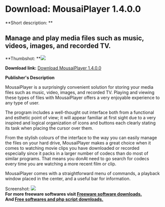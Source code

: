 # Download: MousaiPlayer 1.4.0.0

**Short description: **

## Manage and play media files such as music, videos, images, and recorded TV.

  
**Thumbshot: **![](http://www.freewarefiles.com/screenshot/mousaiplyr_md.jpg)   
  
**Download link:** [Download MousaiPlayer 1.4.0.0](http://freesoftwares.boysofts.com/MousaiPlayer_program_59777.html)  
  

**Publisher's Description**  
  

MousaiPlayer is a surprisingly convenient solution for storing your media
files such as music, video, images, and recorded TV. Playing and viewing these
types of files with MousaiPlayer offers a very enjoyable experience to any
type of user.

The program includes a well-thought out interface both from a functional and
esthetic point of view; it will appear familiar at first sight due to a very
inspired and logical organization of icons and buttons each clearly stating
its task when placing the cursor over them.

From the stylish colours of the interface to the way you can easily manage the
files on your hard drive, MousaiPlayer makes a great choice when it comes to
watching movie clips you have downloaded or recorded especially since it packs
in a larger number of codecs than do most of similar programs. That means you
donAt need to go search for codecs every time you are watching a more recent
film or clip.

MousaiPlayer comes with a straightforward menu of commands, a playback window
placed in the center, and a useful bar for information.

  
  
Screenshot: ![](http://www.freewarefiles.com/screenshot/mousaiplyr.jpg)  
**For more freeware softwares visit [Freeware software downloads.](http://freesoftwares.boysofts.com/)**   
**And [Free softwares and php script downloads.](http://www.boysofts.com/)**

